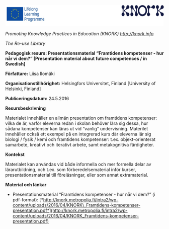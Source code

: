 <img src="images\7d882b3dfcf50d010fb87e7c6e4960335c850487/media/image01.png" width="624" height="65" />

*Promoting Knowledge Practices in Education (KNORK) http://knork.info*

*The Re-use Library*

**Pedagogisk resurs: Presentationsmaterial “Framtidens kompetenser - hur når vi dem?” \[Presentation material about future competences / in Swedish\]**

**Författare:** Liisa Ilomäki

**Organisationstillhörighet:** Helsingfors Universitet, Finland \[University of Helsinki, Finland\]

**Publiceringsdatum:** 24.5.2016

**Resursbeskrivning**

Materialet innehåller en allmän presentation om framtidens kompetenser: vilka de är, varför eleverna redan i skolan behöver lära sig dessa, hur sådana kompetenser kan läras ut vid “vanlig” undervisning. Materilet innehåller också ett exempel på en integrerad kurs där eleverna lär sig biologi / fysik / kemi och framtidens kompetenser: t.ex. objekt-orienterat samarbete, kreativt och iterativt arbete, samt metakognitiva färdigheter.

**Kontekst**

Materialet kan användas vid både informella och mer formella delar av lärarutbildning, och t.ex. som förberedelsematerial inför kurser, presentationsmaterial till föreläsningar, eller som annat extramaterial.

**Material och länkar**

-   Presentationsmaterial “Framtidens kompetenser - hur når vi dem?” (i pdf-format): [*http://knork.metropolia.fi/intra2/wp-content/uploads/2016/04/KNORK\_Framtidens-kompetenser-presentation.pdf*](http://knork.metropolia.fi/intra2/wp-content/uploads/2016/04/KNORK_Framtidens-kompetenser-presentation.pdf)


